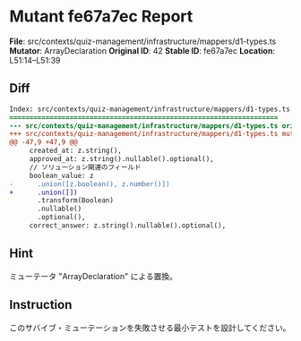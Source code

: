 # Mutant fe67a7ec Report

**File**: src/contexts/quiz-management/infrastructure/mappers/d1-types.ts
**Mutator**: ArrayDeclaration
**Original ID**: 42
**Stable ID**: fe67a7ec
**Location**: L51:14–L51:39

## Diff

```diff
Index: src/contexts/quiz-management/infrastructure/mappers/d1-types.ts
===================================================================
--- src/contexts/quiz-management/infrastructure/mappers/d1-types.ts	original
+++ src/contexts/quiz-management/infrastructure/mappers/d1-types.ts	mutated #42
@@ -47,9 +47,9 @@
     created_at: z.string(),
     approved_at: z.string().nullable().optional(),
     // ソリューション関連のフィールド
     boolean_value: z
-      .union([z.boolean(), z.number()])
+      .union([])
       .transform(Boolean)
       .nullable()
       .optional(),
     correct_answer: z.string().nullable().optional(),
```

## Hint

ミューテータ "ArrayDeclaration" による置換。

## Instruction

このサバイブ・ミューテーションを失敗させる最小テストを設計してください。